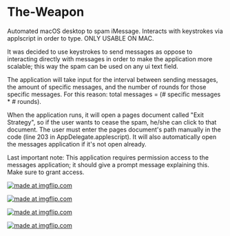 # The-Weapon

Automated macOS desktop to spam iMessage. Interacts with keystrokes via applscript in order to type. ONLY USABLE ON MAC.

It was decided to use keystrokes to send messages as oppose to interacting directly with messages in order to make the application more scalable; this way the spam can be used on any ui text field.

The application will take input for the interval between sending messages, the amount of specific messages, and the number of rounds for those specific messages. For this reason: total messages = (# specific messages * # rounds).

When the application runs, it will open a pages document called "Exit Strategy", so if the user wants to cease the spam, he/she can click to that document. The user must enter the pages document's path manually in the code (line 203 in AppDelegate.applescript). It will also automatically open the messages application if it's not open already. 

Last important note: This application requires permission access to the messages application; it should give a prompt message explaining this. Make sure to grant access.

<a href="https://imgflip.com/gif/3q0p3i"><img src="https://i.imgflip.com/3q0p3i.gif" title="made at imgflip.com"/></a>

<a href="https://imgflip.com/gif/3q0pa9"><img src="https://i.imgflip.com/3q0pa9.gif" title="made at imgflip.com"/></a>

<a href="https://imgflip.com/gif/3q0pfq"><img src="https://i.imgflip.com/3q0pfq.gif" title="made at imgflip.com"/></a>

<a href="https://imgflip.com/gif/3q0pkr"><img src="https://i.imgflip.com/3q0pkr.gif" title="made at imgflip.com"/></a>
